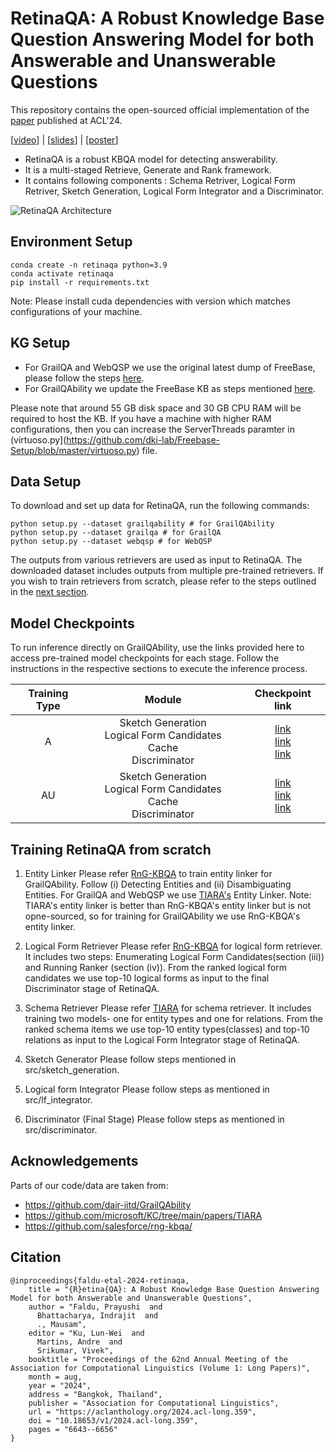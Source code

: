 # RetinaQA: A Robust Knowledge Base Question Answering Model for both Answerable and Unanswerable Questions

This repository contains the open-sourced official implementation of the [paper](https://aclanthology.org/2024.acl-long.359/) published at ACL'24.

[[video](https://drive.google.com/file/d/1Wp9epWaphe7zydI-uPJZQjttwHKhOHcZ/view?usp=drive_link)] | [[slides](https://docs.google.com/presentation/d/1BT4RvV8wDXtV6i7XhVKhxMv5OjhszmroB9p12P0XeV8/edit?usp=sharing)] | [[poster](https://drive.google.com/file/d/1paQs8TAQiZ08Ma3l86sD4DFayxRV1Yuh/view?usp=sharing)]

- RetinaQA is a robust KBQA model for detecting answerability.
- It is a multi-staged Retrieve, Generate and Rank framework.
- It contains following components : Schema Retriver, Logical Form Retriver, Sketch Generation, Logical Form Integrator and a Discriminator.

![RetinaQA Architecture](https://drive.google.com/file/d/1WR4uDM1uTfpZx6QHXP_G5UEFoBLm7mZL/view?usp=sharing)

## Environment Setup

```
conda create -n retinaqa python=3.9
conda activate retinaqa
pip install -r requirements.txt
```
Note: Please install cuda dependencies with version which matches configurations of your machine.

## KG Setup

- For GrailQA and WebQSP we use the original latest dump of FreeBase, please follow the steps [here](https://github.com/dki-lab/Freebase-Setup).
- For GrailQAbility we update the FreeBase KB as steps mentioned [here](https://github.com/dair-iitd/GrailQAbility).

Please note that around 55 GB disk space and 30 GB CPU RAM will be required to host the KB. If you have a machine with higher RAM configurations, then you can increase the ServerThreads paramter in (virtuoso.py](https://github.com/dki-lab/Freebase-Setup/blob/master/virtuoso.py) file.

## Data Setup

To download and set up data for RetinaQA, run the following commands:

```
python setup.py --dataset grailqability # for GrailQAbility
python setup.py --dataset grailqa # for GrailQA
python setup.py --dataset webqsp # for WebQSP
```

The outputs from various retrievers are used as input to RetinaQA. The downloaded dataset includes outputs from multiple pre-trained retrievers. If you wish to train retrievers from scratch, please refer to the steps outlined in the [next section](#training-retinaqa-from-scratch).


## Model Checkpoints

To run inference directly on GrailQAbility, use the links provided here to access pre-trained model checkpoints for each stage. Follow the instructions in the respective sections to execute the inference process.

| Training Type |  Module | Checkpoint link |
| :-----: | :-----: | :-----: |
| A | Sketch Generation <br> Logical Form Candidates Cache <br> Discriminator | [link](https://drive.google.com/file/d/1uOljKF8Y4qMxZPc5RuOtDY7nU48Xa3uz/view?usp=sharing) <br> [link](https://drive.google.com/file/d/1SZ5xf-FzXm7oelwF2xJWgELjsYVVMmK1/view?usp=sharing) <br> [link](https://drive.google.com/file/d/1aWqp99zt2CoKxaxUMHmcf0zYCeRyRNg3/view?usp=sharing) |
| AU | Sketch Generation <br> Logical Form Candidates Cache <br> Discriminator | [link](https://drive.google.com/file/d/18abHRPwxJlYt9CuhEeu3-GxIYnCPHNxG/view?usp=sharing) <br> [link](https://drive.google.com/file/d/1gbMgkynmfVA0F-4vzs0l1hMOP8aqKkZr/view?usp=sharing) <br> [link](https://drive.google.com/file/d/1HgMOJvyjwGIzoYD0HVV5D-JWZceV168h/view?usp=sharing) |


## Training RetinaQA from scratch

1. Entity Linker
    Please refer [RnG-KBQA](https://github.com/salesforce/rng-kbqa/tree/main?tab=readme-ov-file#step-by-step-instructions) to train entity linker for GrailQAbility. Follow (i) Detecting Entities and (ii) Disambiguating Entities. For GrailQA and WebQSP we use [TIARA's](https://github.com/microsoft/KC/tree/main/papers/TIARA#1-entity-retrieval) Entity Linker.
    Note: TIARA's entity linker is better than RnG-KBQA's entity linker but is not opne-sourced, so for training for GrailQAbility we use RnG-KBQA's entity linker.

2. Logical Form Retriever
    Please refer [RnG-KBQA](https://github.com/salesforce/rng-kbqa/tree/main?tab=readme-ov-file#step-by-step-instructions) for logical form retriever. It includes two steps: Enumerating Logical Form Candidates(section (iii)) and Running Ranker (section (iv)).
    From the ranked logical form candidates we use top-10 logical forms as input to the final 
    Discriminator stage of RetinaQA.

3. Schema Retriever
    Please refer [TIARA](https://github.com/microsoft/KC/tree/main/papers/TIARA#3-schema-retrieval) for schema retriever. It includes training two models- one for entity types and one for relations.
    From the ranked schema items we use top-10 entity types(classes) and top-10 relations as input to the Logical Form Integrator stage of RetinaQA.

4. Sketch Generator
    Please follow steps mentioned in src/sketch_generation.

5. Logical form Integrator
    Please follow steps as mentioned in src/lf_integrator.

6. Discriminator (Final Stage)
    Please follow steps as mentioned in src/discriminator.


## Acknowledgements

Parts of our code/data are taken from:
- https://github.com/dair-iitd/GrailQAbility
- https://github.com/microsoft/KC/tree/main/papers/TIARA
- https://github.com/salesforce/rng-kbqa/


## Citation

```
@inproceedings{faldu-etal-2024-retinaqa,
    title = "{R}etina{QA}: A Robust Knowledge Base Question Answering Model for both Answerable and Unanswerable Questions",
    author = "Faldu, Prayushi  and
      Bhattacharya, Indrajit  and
      ., Mausam",
    editor = "Ku, Lun-Wei  and
      Martins, Andre  and
      Srikumar, Vivek",
    booktitle = "Proceedings of the 62nd Annual Meeting of the Association for Computational Linguistics (Volume 1: Long Papers)",
    month = aug,
    year = "2024",
    address = "Bangkok, Thailand",
    publisher = "Association for Computational Linguistics",
    url = "https://aclanthology.org/2024.acl-long.359",
    doi = "10.18653/v1/2024.acl-long.359",
    pages = "6643--6656"
}
```
